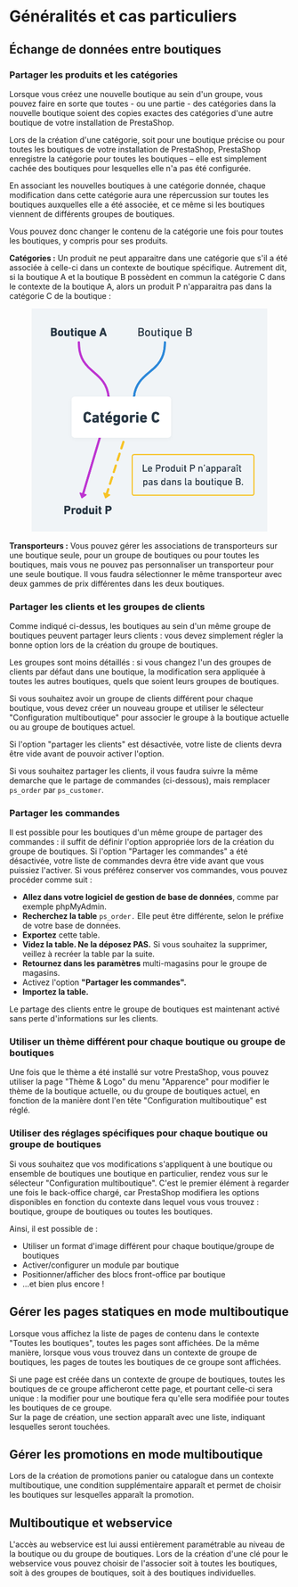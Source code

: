 # Généralités et cas particuliers

## Échange de données entre boutiques

### Partager les produits et les catégories

Lorsque vous créez une nouvelle boutique au sein d'un groupe, vous pouvez faire en sorte que toutes - ou une partie - des catégories dans la nouvelle boutique soient des copies exactes des catégories d'une autre boutique de votre installation de PrestaShop.

Lors de la création d'une catégorie, soit pour une boutique précise ou pour toutes les boutiques de votre installation de PrestaShop, PrestaShop enregistre la catégorie pour toutes les boutiques – elle est simplement cachée des boutiques pour lesquelles elle n'a pas été configurée.

En associant les nouvelles boutiques à une catégorie donnée, chaque modification dans cette catégorie aura une répercussion sur toutes les boutiques auxquelles elle a été associée, et ce même si les boutiques viennent de différents groupes de boutiques.&#x20;

Vous pouvez donc changer le contenu de la catégorie une fois pour toutes les boutiques, y compris pour ses produits.

**Catégories :** Un produit ne peut apparaitre dans une catégorie que s'il a été associée à celle-ci dans un contexte de boutique spécifique. Autrement dit, si la boutique A et la boutique B possèdent en commun la catégorie C dans le contexte de la boutique A, alors un produit P n'apparaitra pas dans la catégorie C de la boutique :

<figure><img src="../../.gitbook/assets/image (7).png" alt=""><figcaption></figcaption></figure>

**Transporteurs :** Vous pouvez gérer les associations de transporteurs sur une boutique seule, pour un groupe de boutiques ou pour toutes les boutiques, mais vous ne pouvez pas personnaliser un transporteur pour une seule boutique. Il vous faudra sélectionner le même transporteur avec deux gammes de prix différentes dans les deux boutiques.

### Partager les clients et les groupes de clients

Comme indiqué ci-dessus, les boutiques au sein d'un même groupe de boutiques peuvent partager leurs clients : vous devez simplement régler la bonne option lors de la création du groupe de boutiques.

Les groupes sont moins détaillés : si vous changez l'un des groupes de clients par défaut dans une boutique, la modification sera appliquée à toutes les autres boutiques, quels que soient leurs groupes de boutiques.

Si vous souhaitez avoir un groupe de clients différent pour chaque boutique, vous devez créer un nouveau groupe et utiliser le sélecteur "Configuration multiboutique" pour associer le groupe à la boutique actuelle ou au groupe de boutiques actuel.

Si l'option "partager les clients" est désactivée, votre liste de clients devra être vide avant de pouvoir activer l'option.

Si vous souhaitez partager les clients, il vous faudra suivre la même demarche que le partage de commandes (ci-dessous), mais remplacer `ps_order` par `ps_customer`.&#x20;

### Partager les commandes

Il est possible pour les boutiques d'un même groupe de partager des commandes : il suffit de définir l'option appropriée lors de la création du groupe de boutiques. Si l'option "Partager les commandes" a été désactivée, votre liste de commandes devra être vide avant que vous puissiez l'activer. Si vous préférez conserver vos commandes, vous pouvez procéder comme suit :

* **Allez dans votre logiciel de gestion de base de données**, comme par exemple phpMyAdmin.
* **Recherchez la table** `ps_order.` Elle peut être différente, selon le préfixe de votre base de données.
* **Exportez** cette table.
* **Videz la table. Ne la déposez PAS.** Si vous souhaitez la supprimer, veillez à recréer la table par la suite.
* **Retournez dans les paramètres** multi-magasins pour le groupe de magasins.
* Activez l'option **"Partager les commandes".**
* **Importez la table.**

Le partage des clients entre le groupe de boutiques est maintenant activé sans perte d'informations sur les clients.

### Utiliser un thème différent pour chaque boutique ou groupe de boutiques

Une fois que le thème a été installé sur votre PrestaShop, vous pouvez utiliser la page "Thème & Logo" du menu "Apparence" pour modifier le thème de la boutique actuelle, ou du groupe de boutiques actuel, en fonction de la manière dont l'en tête "Configuration multiboutique" est réglé.

### Utiliser des réglages spécifiques pour chaque boutique ou groupe de boutiques

Si vous souhaitez que vos modifications s'appliquent à une boutique ou ensemble de boutiques une boutique en particulier, rendez vous sur le sélecteur "Configuration multiboutique". C'est le premier élément à regarder une fois le back-office chargé, car PrestaShop modifiera les options disponibles en fonction du contexte dans lequel vous vous trouvez : boutique, groupe de boutiques ou toutes les boutiques.

Ainsi, il est possible de :

* Utiliser un format d'image différent pour chaque boutique/groupe de boutiques
* Activer/configurer un module par boutique
* Positionner/afficher des blocs front-office par boutique
* ...et bien plus encore !

## Gérer les pages statiques en mode multiboutique

Lorsque vous affichez la liste de pages de contenu dans le contexte "Toutes les boutiques", toutes les pages sont affichées. De la même manière, lorsque vous vous trouvez dans un contexte de groupe de boutiques, les pages de toutes les boutiques de ce groupe sont affichées.

Si une page est créée dans un contexte de groupe de boutiques, toutes les boutiques de ce groupe afficheront cette page, et pourtant celle-ci sera unique : la modifier pour une boutique fera qu'elle sera modifiée pour toutes les boutiques de ce groupe.\
Sur la page de création, une section apparaît avec une liste, indiquant lesquelles seront touchées.

## Gérer les promotions en mode multiboutique

Lors de la création de promotions panier ou catalogue dans un contexte multiboutique, une condition supplémentaire apparaît et permet de choisir les boutiques sur lesquelles apparaît la promotion.

## Multiboutique et webservice

L'accès au webservice est lui aussi entièrement paramétrable au niveau de la boutique ou du groupe de boutiques. Lors de la création d'une clé pour le webservice vous pouvez choisir de l'associer soit à toutes les boutiques, soit à des groupes de boutiques, soit à des boutiques individuelles.
